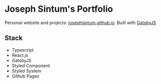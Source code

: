 # Joseph Sintum's Portfolio

Personal website and projects: [josephsintum.github.io](https://josephsintum.github.io/). Built with [GatsbyJS](https://www.gatsbyjs.org/)

## Stack

-   Typescript
-   React.js
-   GatsbyJS
-   Styled Component
-   Styled System
-   Github Pages
